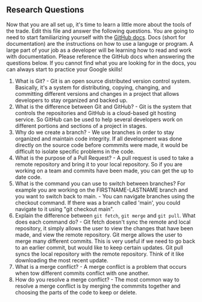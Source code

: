 ## Research Questions 

Now that you are all set up, it's time to learn a little more about the tools of the trade. Edit this file and answer the following questions. You are going to need to start familiarizing yourself with the [GitHub docs](https://docs.github.com/en). Docs (short for documentation) are the instructions on how to use a languge or program. A large part of your job as a developer will be learning how to read and work with documentation. Please reference the GitHub docs when answering the questions below. If you cannot find what you are looking for in the docs, you can always start to practice your Google skills!

1. What is Git? - Git is an open source distributed version control system. Basically, it's a system for distributing, copying, changing, and committing different versions and changes in a project that allows developers to stay organized and backed up.
2. What is the difference between Git and GitHub? - Git is the system that controls the repositories and GitHub is a cloud-based git hosting service. So GitHub can be used to help several developers work on different portions and sections of a project in stages.
3. Why do we create a branch? - We use branches in order to stay organized and maintain code integrity. If all development was done directly on the source code before commmits were made, it would be difficult to isolate specific problems in the code.
4. What is the purpose of a Pull Request? - A pull request is used to take a remote repository and bring it to your local repository. So if you are working on a team and commits have been made, you can get the up to date code.
5. What is the command you can use to switch between branches? For example you are working on the FIRSTNAME-LASTNAME branch and you want to switch back to main. - You can navigate  branches using the checkout command. If there was a branch called 'main', you could navigate to it using "git checkout main".
6. Explain the difference between `git fetch`, `git merge` and `git pull`. What does each command do? - Git fetch doesn't sync the remote and local repository, it simply allows the user to view the changes that have been made, and view the remote repository. Git merge allows the user to merge many different commits. This is very useful if we need to go back to an earlier commit, but would like to keep certain updates. Git pull syncs the local repository with the remote repository. Think of it like downloading the most recent update.
7. What is a merge conflict? - A merge conflict is a problem that occurs when tow different commits conflict with one another.
8. How do you resolve a merge conflict? - The most common way to resolve a merge conflict is by merging the commmits together and choosing the parts of the code to keep or delete.
